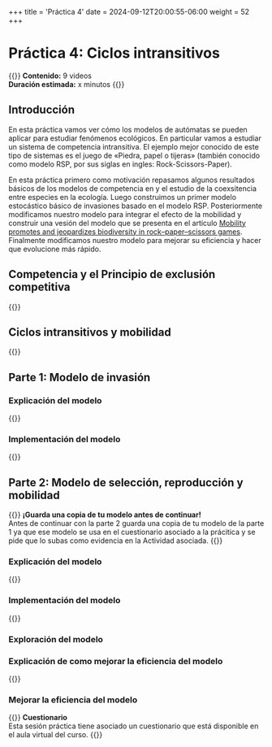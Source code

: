 +++
title = 'Práctica 4'
date = 2024-09-12T20:00:55-06:00
weight = 52
+++

# Práctica 4: Ciclos intransitivos

{{<hint info>}}
**Contenido:** 9 videos  
**Duración estimada:** x minutos
{{</hint>}}

## Introducción

En esta práctica vamos ver cómo los modelos de autómatas se pueden aplicar para estudiar fenómenos ecológicos. En particular vamos a estudiar un sistema de competencia intransitiva. El ejemplo mejor conocido de este tipo de sistemas es el juego de «Piedra, papel o tijeras» (también conocido como modelo RSP, por sus siglas en ingles: Rock-Scissors-Paper).

En esta práctica primero como motivación repasamos algunos resultados básicos de los modelos de competencia en y el estudio de la coexsitencia entre especies en la ecología. Luego construimos un primer modelo estocástico básico de invasiones basado en el modelo RSP. Posteriormente modificamos nuestro modelo para integrar el efecto de la mobilidad y construir una vesión del modelo que se presenta en el artículo [Mobility promotes and jeopardizes biodiversity in rock–paper–scissors games](https://www.nature.com/articles/nature06095). Finalmente modificamos nuestro modelo para mejorar su eficiencia y hacer que evolucione más rápido.

## Competencia y el Principio de exclusión competitiva

{{<youtube id="x1gxlcc5wnQ">}}

## Ciclos intransitivos y mobilidad

{{<youtube id="CcHtEtzzF7Q">}}

## Parte 1: Modelo de invasión

### Explicación del modelo

{{<youtube id="_rrO4ZElsJI">}}

### Implementación del modelo

{{<youtube id="DWmhM6y09vg">}}

## Parte 2: Modelo de selección, reproducción y mobilidad


{{<hint danger>}} **¡Guarda una copia de tu modelo antes de continuar!**  
Antes de continuar con la parte 2 guarda una copia de tu modelo de la parte 1 ya que ese modelo se usa en el cuestionario asociado a la prácitica y se pide que lo subas como evidencia en la Actividad asociada.
{{</hint>}}

### Explicación del modelo

{{<youtube id="WUciE7lGyKE">}}

### Implementación del modelo

{{<youtube id="LpN4q4OyfN4">}}

### Exploración del modelo



### Explicación de como mejorar la eficiencia del modelo

{{<youtube id="X4FVb4DNKc0">}}

### Mejorar la eficiencia del modelo



{{<hint warning>}} **Cuestionario**  
Esta sesión práctica tiene asociado un cuestionario que está disponible en el aula virtual del curso.
{{</hint>}}
